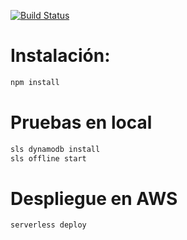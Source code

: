 [![Build Status](https://travis-ci.org/joemccann/dillinger.svg?branch=master)](https://travis-ci.org/joemccann/dillinger)

# Instalación:
```sh
npm install
```

# Pruebas en local
```sh
sls dynamodb install
sls offline start
```

# Despliegue en AWS
```sh
serverless deploy
```